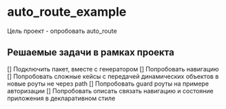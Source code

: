 # auto_route_example

Цель проект - опробовать auto_route

## Решаемые задачи в рамках проекта

[] Подключить пакет, вместе с генератором
[] Попробовать навигацию
[] Попробовать сложные кейсы с передачей динамических объектов в новые роуты не через path
[] Попробовать guard роуты на примере авторизации
[] Попробовать описать связать навигацию и состояние приложения в декларативном стиле